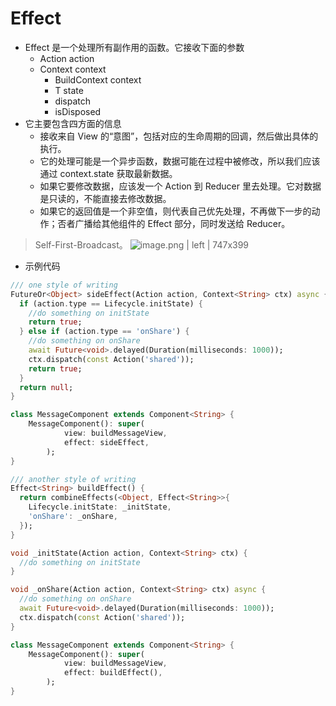 # Effect

-   Effect 是一个处理所有副作用的函数。它接收下面的参数
    -   Action action
    -   Context context
        -   BuildContext context
        -   T state
        -   dispatch
        -   isDisposed
-   它主要包含四方面的信息
    -   接收来自 View 的“意图”，包括对应的生命周期的回调，然后做出具体的执行。
    -   它的处理可能是一个异步函数，数据可能在过程中被修改，所以我们应该通过 context.state 获取最新数据。
    -   如果它要修改数据，应该发一个 Action 到 Reducer 里去处理。它对数据是只读的，不能直接去修改数据。
    -   如果它的返回值是一个非空值，则代表自己优先处理，不再做下一步的动作；否者广播给其他组件的 Effect 部分，同时发送给 Reducer。

> Self-First-Broadcast。
> ![image.png | left | 747x399](https://cdn.nlark.com/lark/0/2018/png/82574/1545365233153-4c8105b4-050c-49e6-be02-dbf28a861caa.png)

-   示例代码

```dart
/// one style of writing
FutureOr<Object> sideEffect(Action action, Context<String> ctx) async {
  if (action.type == Lifecycle.initState) {
    //do something on initState
    return true;
  } else if (action.type == 'onShare') {
    //do something on onShare
    await Future<void>.delayed(Duration(milliseconds: 1000));
    ctx.dispatch(const Action('shared'));
    return true;
  }
  return null;
}

class MessageComponent extends Component<String> {
    MessageComponent(): super(
            view: buildMessageView,
            effect: sideEffect,
        );
}
```

```dart
/// another style of writing
Effect<String> buildEffect() {
  return combineEffects(<Object, Effect<String>>{
    Lifecycle.initState: _initState,
    'onShare': _onShare,
  });
}

void _initState(Action action, Context<String> ctx) {
  //do something on initState
}

void _onShare(Action action, Context<String> ctx) async {
  //do something on onShare
  await Future<void>.delayed(Duration(milliseconds: 1000));
  ctx.dispatch(const Action('shared'));
}

class MessageComponent extends Component<String> {
    MessageComponent(): super(
            view: buildMessageView,
            effect: buildEffect(),
        );
}
```
